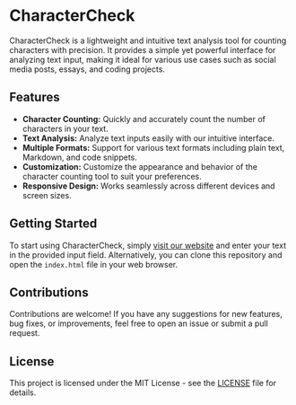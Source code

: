 # CharacterCheck

CharacterCheck is a lightweight and intuitive text analysis tool for counting characters with precision. It provides a simple yet powerful interface for analyzing text input, making it ideal for various use cases such as social media posts, essays, and coding projects.

## Features

- **Character Counting:** Quickly and accurately count the number of characters in your text.
- **Text Analysis:** Analyze text inputs easily with our intuitive interface.
- **Multiple Formats:** Support for various text formats including plain text, Markdown, and code snippets.
- **Customization:** Customize the appearance and behavior of the character counting tool to suit your preferences.
- **Responsive Design:** Works seamlessly across different devices and screen sizes.

## Getting Started

To start using CharacterCheck, simply [visit our website](https://charactercheck.vercel.app/) and enter your text in the provided input field. Alternatively, you can clone this repository and open the `index.html` file in your web browser.

## Contributions

Contributions are welcome! If you have any suggestions for new features, bug fixes, or improvements, feel free to open an issue or submit a pull request.

## License

This project is licensed under the MIT License - see the [LICENSE](LICENSE) file for details.
